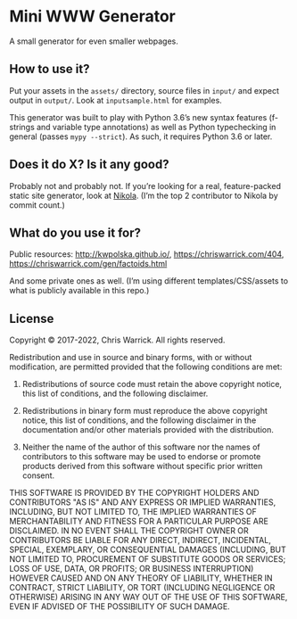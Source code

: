 Mini WWW Generator
==================

A small generator for even smaller webpages.

How to use it?
--------------

Put your assets in the `assets/` directory, source files in `input/` and expect output in `output/`. Look at `inputsample.html` for examples.

This generator was built to play with Python 3.6’s new syntax features (f-strings and variable type annotations) as well as Python typechecking in general (passes `mypy --strict`). As such, it requires Python 3.6 or later.

Does it do X? Is it any good?
-----------------------------

Probably not and probably not. If you’re looking for a real, feature-packed static site generator, look at [Nikola](https://getnikola.com/). (I’m the top 2 contributor to Nikola by commit count.)

What do you use it for?
-----------------------

Public resources: <http://kwpolska.github.io/>, <https://chriswarrick.com/404>, <https://chriswarrick.com/gen/factoids.html>

And some private ones as well. (I’m using different templates/CSS/assets to what is publicly available in this repo.)

License
-------

Copyright © 2017-2022, Chris Warrick.
All rights reserved.

Redistribution and use in source and binary forms, with or without modification, are permitted provided that the following conditions are met:

1. Redistributions of source code must retain the above copyright notice, this list of conditions, and the following disclaimer.

2. Redistributions in binary form must reproduce the above copyright notice, this list of conditions, and the following disclaimer in the documentation and/or other materials provided with the distribution.

3. Neither the name of the author of this software nor the names of contributors to this software may be used to endorse or promote products derived from this software without specific prior written consent.

THIS SOFTWARE IS PROVIDED BY THE COPYRIGHT HOLDERS AND CONTRIBUTORS "AS IS" AND ANY EXPRESS OR IMPLIED WARRANTIES, INCLUDING, BUT NOT LIMITED TO, THE IMPLIED WARRANTIES OF MERCHANTABILITY AND FITNESS FOR A PARTICULAR PURPOSE ARE DISCLAIMED.  IN NO EVENT SHALL THE COPYRIGHT OWNER OR CONTRIBUTORS BE LIABLE FOR ANY DIRECT, INDIRECT, INCIDENTAL, SPECIAL, EXEMPLARY, OR CONSEQUENTIAL DAMAGES (INCLUDING, BUT NOT LIMITED TO, PROCUREMENT OF SUBSTITUTE GOODS OR SERVICES; LOSS OF USE, DATA, OR PROFITS; OR BUSINESS INTERRUPTION) HOWEVER CAUSED AND ON ANY THEORY OF LIABILITY, WHETHER IN CONTRACT, STRICT LIABILITY, OR TORT (INCLUDING NEGLIGENCE OR OTHERWISE) ARISING IN ANY WAY OUT OF THE USE OF THIS SOFTWARE, EVEN IF ADVISED OF THE POSSIBILITY OF SUCH DAMAGE.
